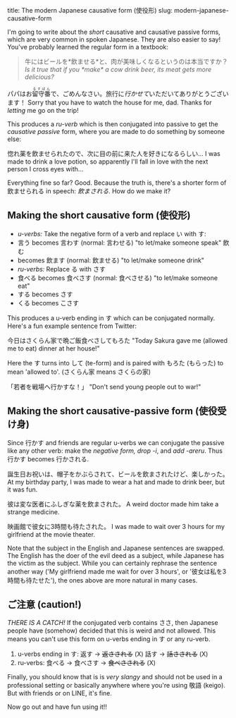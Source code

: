 title: The modern Japanese causative form (使役形)
slug: modern-japanese-causative-form

I'm going to write about the _short_ causative and causative passive
forms, which are very common in spoken Japanese. They are also easier to
say! You've probably learned the regular form in a textbook:

<blockquote>牛にはビールを*飲ませる*と、肉が美味しくなるというのは本当ですか？
<cite>Is it true that if you *make* a cow drink beer, its meat gets more delicious?</cite></blockquote>

パパはお<ruby>留守番<rt>るすばん</rt></ruby>で、ごめんなさい。旅行に*行かせて*いただいてありがとうございます！
Sorry that you have to watch the house for me, dad. Thanks for *letting*
me go on the trip!

This produces a *ru-verb* which is then conjugated into passive to get the
*causative passive* form, where you are made to do something by someone
else:

惚れ薬を飲ませられたので、次に目の前に来た人を好きになるらしい… I was
made to drink a love potion, so apparently I'll fall in love with the
next person I cross eyes with...

Everything fine so far? Good. Because the truth is, there's a shorter
form of 飲ませられる in speech: *飲まされる*. How do we make it?

## Making the short causative form (使役形) ##

* *u-verbs:* Take the negative form of a verb and replace い with す:
 * 言う becomes 言わす (normal: 言わせる) "to let/make someone speak" 飲む
 * becomes 飲ます (normal: 飲ませる) "to let/make someone drink"
* *ru-verbs:* Replace る with さす
 * 食べる becomes 食べさす (normal: 食べさせる) "to let/make someone eat"
* する becomes さす
* くる becomes こさす

This produces a u-verb ending in す which can be conjugated normally.
Here's a fun example sentence from Twitter:

今日はさくらん家で晩ご飯食べさしてもろた "Today Sakura gave me (allowed
me to eat) dinner at her house!"

Here the す turns into して (te-form) and is paired with もろた
(もらった) to mean 'allowed to'. (さくらん家 means さくらの家)

「若者を戦場へ行かすな！」 "Don't send young people out to war!"

## Making the short causative-passive form (使役受け身) ##

Since 行かす and friends are regular u-verbs we can conjugate the
passive like any other verb: make the *negative form, drop -i*, and *add
-areru*. Thus 行かす becomes 行かされる.

誕生日お祝いは、帽子をかぶらされて、ビールを飲まされたけど、楽しかった。
At my birthday party, I was made to wear a hat and made to drink beer,
but it was fun.

彼は変な医者にふしぎな薬を飲まされた。 A weird doctor made him take a
strange medicine.

映画館で彼女に3時間も待たされた。 I was made to wait over 3 hours for my
girlfriend at the movie theater.

Note that the subject in the English and Japanese sentences are swapped.
The English has the doer of the evil deed as a subject, while Japanese
has the victim as the subject. While you can certainly rephrase the
sentence another way ('My girlfriend made me wait for over 3 hours', or
'彼女は私を3時間も待たせた'), the ones above are more natural in many
cases.

## ご注意 (caution!) ##

*THERE IS A CATCH!* If the conjugated verb contains ささ, then Japanese
people have (somehow) decided that this is weird and not allowed. This
means you can't use this form on u-verbs ending in す or any ru-verb.

1. u-verbs ending in す: 返す -> <s>返さされる</s> (X)  話す -> <s>話さされる</s> (X)
2. ru-verbs: 食べる -> 食べさす -> <s>食べさされる</s> (X)

Finally, you should know that is is *very slangy* and should not be used
in a professional setting or basically anywhere where you're using 敬語
(keigo). But with friends or on LINE, it's fine.

Now go out and have fun using it!!
